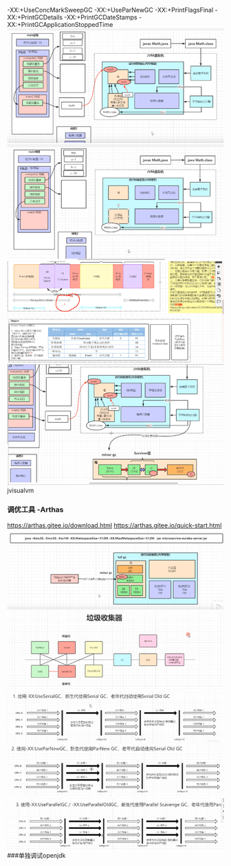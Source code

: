 -XX:+UseConcMarkSweepGC -XX:+UseParNewGC -XX:+PrintFlagsFinal -XX:+PrintGCDetails
-XX:+PrintGCDateStamps -XX:+PrintGCApplicationStoppedTime
![img_1.png](img_1.png)![img.png](img.png)
![img_2.png](img_2.png)
![img_3.png](img_3.png)
jvisualvm
### 调优工具 -Arthas
https://arthas.gitee.io/download.html
https://arthas.gitee.io/quick-start.html
![img_8.png](img_8.png)
![img_4.png](img_4.png)
![img_5.png](img_5.png)
![img_6.png](img_6.png)
![img_7.png](img_7.png)
###单独调试openjdk
